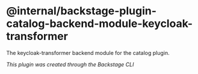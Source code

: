 # @internal/backstage-plugin-catalog-backend-module-keycloak-transformer

The keycloak-transformer backend module for the catalog plugin.

_This plugin was created through the Backstage CLI_
